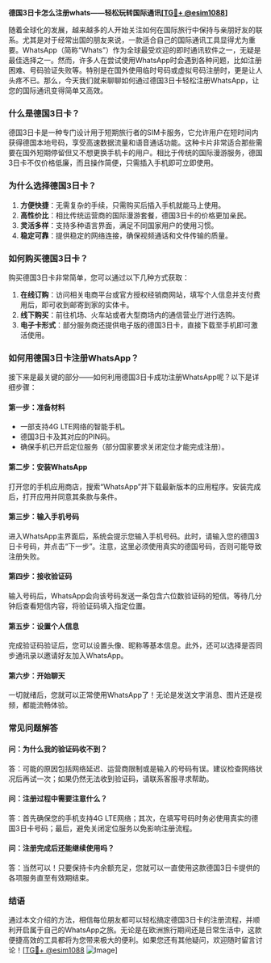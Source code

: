 **德国3日卡怎么注册whats——轻松玩转国际通讯[[TG💪+ @esim1088](https://t.me/s/esim1088)]**

随着全球化的发展，越来越多的人开始关注如何在国际旅行中保持与亲朋好友的联系。尤其是对于经常出国的朋友来说，一款适合自己的国际通讯工具显得尤为重要。WhatsApp（简称“Whats”）作为全球最受欢迎的即时通讯软件之一，无疑是最佳选择之一。然而，许多人在尝试使用WhatsApp时会遇到各种问题，比如注册困难、号码验证失败等。特别是在国外使用临时号码或虚拟号码注册时，更是让人头疼不已。那么，今天我们就来聊聊如何通过德国3日卡轻松注册WhatsApp，让您的国际通讯变得简单又高效。

### **什么是德国3日卡？**

德国3日卡是一种专门设计用于短期旅行者的SIM卡服务，它允许用户在短时间内获得德国本地号码，享受高速数据流量和语音通话功能。这种卡片非常适合那些需要在国外短期停留但又不想更换手机卡的用户。相比于传统的国际漫游服务，德国3日卡不仅价格低廉，而且操作简便，只需插入手机即可立即使用。

### **为什么选择德国3日卡？**

1. **方便快捷**：无需复杂的手续，只需购买后插入手机就能马上使用。
2. **高性价比**：相比传统运营商的国际漫游套餐，德国3日卡的价格更加亲民。
3. **灵活多样**：支持多种语言界面，满足不同国家用户的使用习惯。
4. **稳定可靠**：提供稳定的网络连接，确保视频通话和文件传输的质量。

### **如何购买德国3日卡？**

购买德国3日卡非常简单，您可以通过以下几种方式获取：

1. **在线订购**：访问相关电商平台或官方授权经销商网站，填写个人信息并支付费用后，即可收到邮寄到家的实体卡。
2. **线下购买**：前往机场、火车站或者大型商场内的通信营业厅进行选购。
3. **电子卡形式**：部分服务商还提供电子版的德国3日卡，直接下载至手机即可激活使用。

### **如何用德国3日卡注册WhatsApp？**

接下来是最关键的部分——如何利用德国3日卡成功注册WhatsApp呢？以下是详细步骤：

#### **第一步：准备材料**
- 一部支持4G LTE网络的智能手机。
- 德国3日卡及其对应的PIN码。
- 确保手机已开启定位服务（部分国家要求关闭定位才能完成注册）。

#### **第二步：安装WhatsApp**
打开您的手机应用商店，搜索“WhatsApp”并下载最新版本的应用程序。安装完成后，打开应用并同意其条款与条件。

#### **第三步：输入手机号码**
进入WhatsApp主界面后，系统会提示您输入手机号码。此时，请输入您的德国3日卡号码，并点击“下一步”。注意，这里必须使用真实的德国号码，否则可能导致注册失败。

#### **第四步：接收验证码**
输入号码后，WhatsApp会向该号码发送一条包含六位数验证码的短信。等待几分钟后查看短信内容，将验证码填入指定位置。

#### **第五步：设置个人信息**
完成验证码验证后，您可以设置头像、昵称等基本信息。此外，还可以选择是否同步通讯录以邀请好友加入WhatsApp。

#### **第六步：开始聊天**
一切就绪后，您就可以正常使用WhatsApp了！无论是发送文字消息、图片还是视频，都能流畅体验。

### **常见问题解答**

#### **问：为什么我的验证码收不到？**
答：可能的原因包括网络延迟、运营商限制或是输入的号码有误。建议检查网络状况后再试一次；如果仍然无法收到验证码，请联系客服寻求帮助。

#### **问：注册过程中需要注意什么？**
答：首先确保您的手机支持4G LTE网络；其次，在填写号码时务必使用真实的德国3日卡号码；最后，避免关闭定位服务以免影响注册流程。

#### **问：注册完成后还能继续使用吗？**
答：当然可以！只要保持卡内余额充足，您就可以一直使用这款德国3日卡提供的各项服务直至有效期结束。

### **结语**

通过本文介绍的方法，相信每位朋友都可以轻松搞定德国3日卡的注册流程，并顺利开启属于自己的WhatsApp之旅。无论是在欧洲旅行期间还是日常生活中，这款便捷高效的工具都将为您带来极大的便利。如果您还有其他疑问，欢迎随时留言讨论！[[TG💪+ @esim1088](https://t.me/s/esim1088) ![Image](https://i.postimg.cc/4NQfJmqS/Snipaste-2025-05-13-00-14-12.png)]